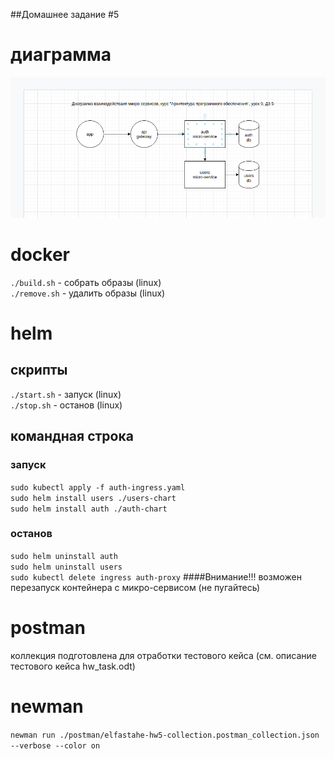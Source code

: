 ##Домашнее задание #5
# диаграмма
![lesson_09_ms_ia_diagram.png](./diagram/lesson_09_ms_ia_diagram.png)

# docker
`./build.sh` - собрать образы (linux)
\
`./remove.sh` - удалить образы (linux)
# helm
## скрипты
`./start.sh` - запуск (linux)
\
`./stop.sh` - останов (linux)
## командная строка
### запуск
`sudo kubectl apply -f auth-ingress.yaml`
\
`sudo helm install users ./users-chart`
\
`sudo helm install auth ./auth-chart`
### останов
`sudo helm uninstall auth`
\
`sudo helm uninstall users`
\
`sudo kubectl delete ingress auth-proxy`
####Внимание!!! возможен перезапуск контейнера с микро-сервисом (не пугайтесь)

# postman
коллекция подготовлена для отработки тестового кейса (см. описание тестового кейса hw_task.odt)

# newman
`newman run ./postman/elfastahe-hw5-collection.postman_collection.json --verbose --color on`